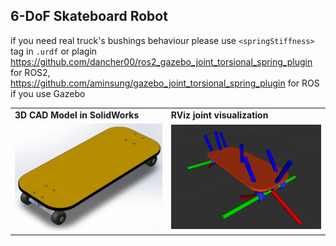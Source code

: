 ## 6-DoF Skateboard Robot

if you need real truck's bushings behaviour please use `<springStiffness>` tag in `.urdf` or plagin https://github.com/dancher00/ros2_gazebo_joint_torsional_spring_plugin for ROS2, https://github.com/aminsung/gazebo_joint_torsional_spring_plugin for ROS if you use Gazebo 

<div align="center">
  <table>
    <tr>
      <td><b>3D CAD Model in SolidWorks</b></td>
      <td><b>RViz joint visualization</b></td>
    </tr>
    <tr>
      <td><img src="skateboard.png" width="400" alt="3D CAD Model in SolidWorks"/></td>
      <td><img src="RViz_joints.png" width="400" alt="RViz"/></td>
    </tr>
  </table>
</div>
